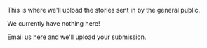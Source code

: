 This is where we'll upload the stories sent in by the general public.

We currently have nothing here!

Email us [here]("mailto:michiganroadrepair@gmail.com") and we'll upload your submission.